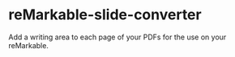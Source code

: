 # reMarkable-slide-converter
Add a writing area to each page of your PDFs for the use on your reMarkable.

